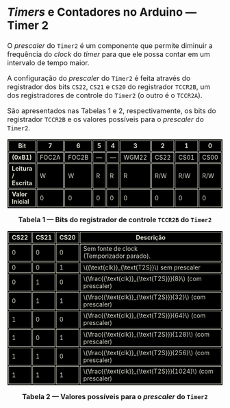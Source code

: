 <style scoped>
    ul, ol {
        font-size: 14px;
    }
    h2 {
        font-size: 26px;
    }
    h3 {
        font-size: 22px;
    }
    p {
        font-size: 16px;
    }
    table {
        margin-left: auto;
        margin-right: auto;
        font-size: 14px;
    }
    table, td, th {
        border: 1px solid #dbdccf;
        border-collapse: separate;
        background-color: black;
        color: #dbdccf;
    }
    #t-caption {
        text-align: center;
        font-size: 10px;
        font-weight: bold;
    }

</style>

## *Timers* e Contadores no Arduino — Timer 2

O *prescaler* do `Timer2` é um componente que permite diminuir a frequência do *clock* do *timer* para que ele possa contar em um intervalo de tempo maior.

A configuração do *prescaler* do `Timer2` é feita através do registrador dos bits `CS22`, `CS21` e `CS20` do registrador `TCCR2B`, um dos registradores de controle do `Timer2` (o outro é o `TCCR2A`).

São apresentados nas Tabelas 1 e 2, respectivamente, os bits do registrador `TCCR2B` e os valores possíveis para o *prescaler* do `Timer2`.

<div class="flex-container" markdown="1">
<div class="column-container" markdown="1">

| Bit                   | 7     | 6     | 5   | 4   | 3     | 2    | 1    | 0    |
| --------------------- | ----- | ----- | --- | --- | ----- | ---- | ---- | ---- |
| **(0xB1)**            | FOC2A | FOC2B | —   | —   | WGM22 | CS22 | CS01 | CS00 |
| **Leitura / Escrita** | W     | W     | R   | R   | R     | R/W  | R/W  | R/W  |
| **Valor Inicial**     | 0     | 0     | 0   | 0   | 0     | 0    | 0    | 0    |

<span id="Tabela-1"></span>

<div id="t-caption" markdown="1">

Tabela 1 — Bits do registrador de controle `TCCR2B` do `Timer2`

</div>

</div>
<div class="column-container" markdown="1">

| CS22 | CS21 | CS20 | Descrição                                                                    |
| ---- | ---- | ---- | ---------------------------------------------------------------------------- |
| 0    | 0    | 0    | Sem fonte de clock <br> (Temporizador parado).                               |
| 0    | 0    | 1    | \\({\text{clk}}\_{\text{T2S}}\\)  sem prescaler                              |
| 0    | 1    | 0    | \\(\frac{{\text{clk}}\_{\text{T2S}}}{8}\\) (com prescaler)                   |
| 0    | 1    | 1    | \\(\frac{{\text{clk}}\_{\text{T2S}}}{32}\\) (com prescaler)                  |
| 1    | 0    | 0    | \\(\frac{{\text{clk}}\_{\text{T2S}}}{64}\\) (com prescaler)                  |
| 1    | 0    | 1    | \\(\frac{{\text{clk}}\_{\text{T2S}}}{128}\\) (com prescaler)                 |
| 1    | 1    | 0    | \\(\frac{{\text{clk}}\_{\text{T2S}}}{256}\\) (com prescaler)                 |
| 1    | 1    | 1    | \\(\frac{{\text{clk}}\_{\text{T2S}}}{1024}\\) (com prescaler)                |

<span id="Tabela-1"></span>

<div id="t-caption" markdown="1">

Tabela 2 — Valores possíveis para o *prescaler* do `Timer2`

</div>

</div>
</div>

